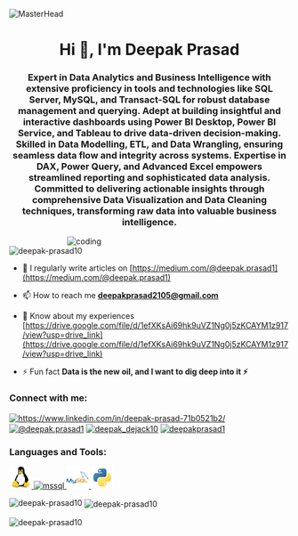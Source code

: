 ![MasterHead](https://www.herzing.edu/sites/default/files/styles/fp_960_480/public/images/blog/data_analytics.png.webp?itok=k4_dWR_5)
<h1 align="center">Hi 👋, I'm Deepak Prasad</h1>
<h3 align="center">Expert in Data Analytics and Business Intelligence with extensive proficiency in tools and technologies like SQL Server, MySQL, and Transact-SQL for robust database management and querying. Adept at building insightful and interactive dashboards using Power BI Desktop, Power BI Service, and Tableau to drive data-driven decision-making. Skilled in Data Modelling, ETL, and Data Wrangling, ensuring seamless data flow and integrity across systems. Expertise in DAX, Power Query, and Advanced Excel empowers streamlined reporting and sophisticated data analysis. Committed to delivering actionable insights through comprehensive Data Visualization and Data Cleaning techniques, transforming raw data into valuable business intelligence.</h3>

<img align ="right" alt="coding" width="400" src="https://www.master-esc.com/wp-content/uploads/2024/08/master-data-analyst.jpg">

<p align="left"> <img src="https://komarev.com/ghpvc/?username=deepak-prasad10&label=Profile%20views&color=0e75b6&style=flat" alt="deepak-prasad10" /> </p>

- 📝 I regularly write articles on [https://medium.com/@deepak.prasad1](https://medium.com/@deepak.prasad1)

- 📫 How to reach me **deepakprasad2105@gmail.com**

- 📄 Know about my experiences [https://drive.google.com/file/d/1efXKsAi69hk9uVZ1Ng0j5zKCAYM1z917/view?usp=drive_link](https://drive.google.com/file/d/1efXKsAi69hk9uVZ1Ng0j5zKCAYM1z917/view?usp=drive_link)

- ⚡ Fun fact **Data is the new oil, and I want to dig deep into it ⚡**

<h3 align="left">Connect with me:</h3>
<p align="left">
<a href="https://linkedin.com/in/https://www.linkedin.com/in/deepak-prasad-71b0521b2/" target="blank"><img align="center" src="https://raw.githubusercontent.com/rahuldkjain/github-profile-readme-generator/master/src/images/icons/Social/linked-in-alt.svg" alt="https://www.linkedin.com/in/deepak-prasad-71b0521b2/" height="30" width="40" /></a>
<a href="https://medium.com/@deepak.prasad1" target="blank"><img align="center" src="https://raw.githubusercontent.com/rahuldkjain/github-profile-readme-generator/master/src/images/icons/Social/medium.svg" alt="@deepak.prasad1" height="30" width="40" /></a>
<a href="https://www.hackerrank.com/deepak_dejack10" target="blank"><img align="center" src="https://raw.githubusercontent.com/rahuldkjain/github-profile-readme-generator/master/src/images/icons/Social/hackerrank.svg" alt="deepak_dejack10" height="30" width="40" /></a>
<a href="https://www.leetcode.com/deepakprasad1" target="blank"><img align="center" src="https://raw.githubusercontent.com/rahuldkjain/github-profile-readme-generator/master/src/images/icons/Social/leet-code.svg" alt="deepakprasad1" height="30" width="40" /></a>
</p>

<h3 align="left">Languages and Tools:</h3>
<p align="left"> <a href="https://www.linux.org/" target="_blank" rel="noreferrer"> <img src="https://raw.githubusercontent.com/devicons/devicon/master/icons/linux/linux-original.svg" alt="linux" width="40" height="40"/> </a> <a href="https://www.microsoft.com/en-us/sql-server" target="_blank" rel="noreferrer"> <img src="https://www.svgrepo.com/show/303229/microsoft-sql-server-logo.svg" alt="mssql" width="40" height="40"/> </a> <a href="https://www.mysql.com/" target="_blank" rel="noreferrer"> <img src="https://raw.githubusercontent.com/devicons/devicon/master/icons/mysql/mysql-original-wordmark.svg" alt="mysql" width="40" height="40"/> </a> <a href="https://www.python.org" target="_blank" rel="noreferrer"> <img src="https://raw.githubusercontent.com/devicons/devicon/master/icons/python/python-original.svg" alt="python" width="40" height="40"/> </a> </p>

<p><img align="left" src="https://github-readme-stats.vercel.app/api/top-langs?username=deepak-prasad10&show_icons=true&locale=en&layout=compact" alt="deepak-prasad10" /></p>

<p>&nbsp;<img align="center" src="https://github-readme-stats.vercel.app/api?username=deepak-prasad10&show_icons=true&locale=en" alt="deepak-prasad10" /></p>

<p><img align="center" src="https://github-readme-streak-stats.herokuapp.com/?user=deepak-prasad10&" alt="deepak-prasad10" /></p>
